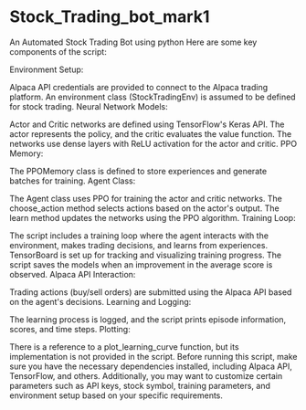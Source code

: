 # Stock_Trading_bot_mark1
An Automated Stock Trading Bot using python
Here are some key components of the script:

Environment Setup:

Alpaca API credentials are provided to connect to the Alpaca trading platform.
An environment class (StockTradingEnv) is assumed to be defined for stock trading.
Neural Network Models:

Actor and Critic networks are defined using TensorFlow's Keras API. The actor represents the policy, and the critic evaluates the value function.
The networks use dense layers with ReLU activation for the actor and critic.
PPO Memory:

The PPOMemory class is defined to store experiences and generate batches for training.
Agent Class:

The Agent class uses PPO for training the actor and critic networks.
The choose_action method selects actions based on the actor's output.
The learn method updates the networks using the PPO algorithm.
Training Loop:

The script includes a training loop where the agent interacts with the environment, makes trading decisions, and learns from experiences.
TensorBoard is set up for tracking and visualizing training progress.
The script saves the models when an improvement in the average score is observed.
Alpaca API Interaction:

Trading actions (buy/sell orders) are submitted using the Alpaca API based on the agent's decisions.
Learning and Logging:

The learning process is logged, and the script prints episode information, scores, and time steps.
Plotting:

There is a reference to a plot_learning_curve function, but its implementation is not provided in the script.
Before running this script, make sure you have the necessary dependencies installed, including Alpaca API, TensorFlow, and others. Additionally, you may want to customize certain parameters such as API keys, stock symbol, training parameters, and environment setup based on your specific requirements.

